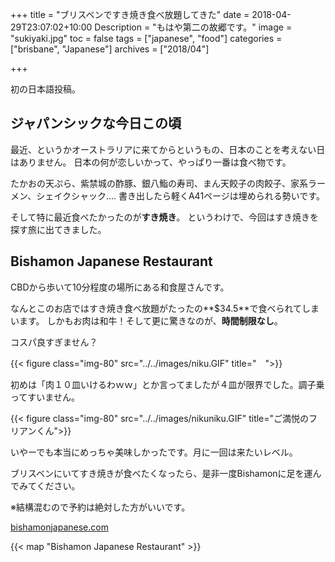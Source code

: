 +++
title = "ブリスベンですき焼き食べ放題してきた"
date = 2018-04-29T23:07:02+10:00
Description = "もはや第二の故郷です。"
image = "sukiyaki.jpg"
toc = false
tags = ["japanese", "food"]
categories = ["brisbane", "Japanese"]
archives = ["2018/04"]

+++

初の日本語投稿。

## ジャパンシックな今日この頃
最近、というかオーストラリアに来てからというもの、日本のことを考えない日はありません。
日本の何が恋しいかって、やっぱり一番は食べ物です。

たかおの天ぷら、紫禁城の酢豚、銀八鮨の寿司、まん天餃子の肉餃子、家系ラーメン、シェイクシャック....
書き出したら軽くA41ページは埋められる勢いです。

そして特に最近食べたかったのが**すき焼き**。
というわけで、今回はすき焼きを探す旅に出てきました。

## Bishamon Japanese Restaurant

CBDから歩いて10分程度の場所にある和食屋さんです。

なんとこのお店ではすき焼き食べ放題がたったの**$34.5**で食べられてしまいます。
しかもお肉は和牛！そして更に驚きなのが、**時間制限なし**。

コスパ良すぎません？

{{< figure class="img-80" src="../../images/niku.GIF" title="　">}}

初めは「肉１０皿いけるわｗｗ」とか言ってましたが４皿が限界でした。調子乗ってすいません。

{{< figure class="img-80" src="../../images/nikuniku.GIF" title="ご満悦のフリアンくん">}}

いやーでも本当にめっちゃ美味しかったです。月に一回は来たいレベル。

ブリスベンにいてすき焼きが食べたくなったら、是非一度Bishamonに足を運んでみてください。

※結構混むので予約は絶対した方がいいです。

[bishamonjapanese.com](bishamonjapanese.com)

{{< map "Bishamon Japanese Restaurant" >}}
